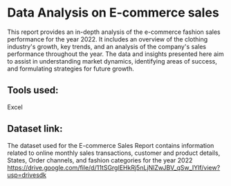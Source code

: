 # Data Analysis on E-commerce sales 
This report provides an in-depth analysis of the e-commerce fashion sales performance for the year 2022. It includes an overview of the clothing industry's growth, key trends, and an analysis of the company's sales performance throughout the year. The data and insights presented here aim to assist in understanding market dynamics, identifying areas of success, and formulating strategies for future growth.

## Tools used: 
Excel

## Dataset link:
The dataset used for the E-commerce Sales Report contains information related to online monthly sales transactions, customer and product details, States, Order channels, and fashion categories for the year 2022
https://drive.google.com/file/d/11tSGrgIEHkRj5nLjNlZwJBV_qSw_IYlf/view?usp=drivesdk


